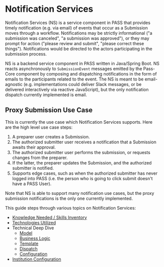 # Notification Services

Notification Services (NS) is a service component in PASS that provides timely notification (e.g. via email) of events
that occur as a Submission moves through a workflow. Notifications may be strictly informational ("a submission was
canceled", "a submission was approved"), or they may prompt for action ("please review and submit", "please correct
these things"). Notifications would be directed to the actors participating in the submission process.

NS is a backend service component in PASS written in Java/Spring Boot. NS reacts asynchronously to `SubmissionEvent`
messages emitted by the Pass-Core component by composing and dispatching notifications in the form of emails to the
participants related to the event. The NS is meant to be email-agnostic (e.g. implementations could deliver Slack
messages, or be delivered interactively via reactive JavaScript), but the only notification dispatch currently
implemented is email.

## Proxy Submission Use Case
This is currently the use case which Notification Services supports. Here are the high level use case steps:

1. A preparer user creates a Submission.
2. The authorized submitter user receives a notification that a Submission awaits their approval.
3. The authorized submitter user performs the submission, or requests changes from the preparer.
4. If the latter, the preparer updates the Submission, and the authorized submitter is notified. 
5. Supports edge cases, such as when the authorized submitter has never logged into PASS (i.e. the person who is going 
to click submit doesn't have a PASS User).

Note that NS is able to support many notification use cases, but the proxy submission notifications is the only one 
currently implemented.

This guide steps through various topics on Notification Services:

- [Knowledge Needed / Skills Inventory](./ns-know-need.md)
- [Technologies Utilized](./ns-tech-util.md)
- Technical Deep Dive
  - [Model](./ns-model.md)
  - [Business Logic](./ns-business.md)
  - [Template](./ns-templates.md)
  - [Dispatch](./ns-dispatch.md)
  - [Configuration](./ns-configuration.md)
- [Institution Configuration](./ns-new-institution.md)
